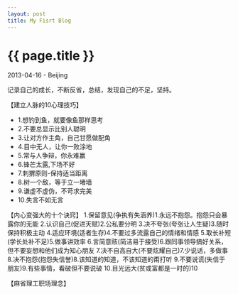 ```yaml
---
layout: post
title: My Fisrt Blog
---
```


{{ page.title }}
================

<p class="meta"> 2013-04-16 - Beijing</p> 

记录自己的成长，不断反省，总结，发现自己的不足，坚持。

【建立人脉的10心理技巧】
* 1.想钓到鱼，就要像鱼那样思考
* 2.不要总显示比别人聪明
* 3.让对方作主角，自己甘愿做配角
* 4.目中无人，让你一败涂地
* 5.常与人争辩，你永难赢
* 6.锋芒太露,下场不好
* 7.刺猬原则-保持适当距离
* 8.树一个敌，等于立一堵墙
* 9.谦虚不虚伪，不苛求完美
* 10.失言不如无言

【内心变强大的十个诀窍】
    1.保留意见(争执有失涵养)1.永远不抱怨。抱怨只会暴露你的无能
    2.认识自己(促进天赋)2.公私要分明
    3.决不夸张(夸张让人生疑)3.随时保持积极主动
    4.适应环境(适者生存)4.不要过多流露自己的情绪和情感
    5.取长补短(学长处补不足)5.做事讲效率
    6.言简意赅(简洁易于接受)6.跟同事领导搞好关系，但不要妄想和他们成为知心朋友
    7.决不自高自大(不要炫耀自己)7.少说话，多做事
    8.决不抱怨(抱怨失信誉)8.该知道的知道，不该知道的甭打听
    9.不要说谎(失信于朋友)9.有些事情，看破但不要说破
    10.目光远大(贫或富都是一时的)10

【麻省理工职场理念】
